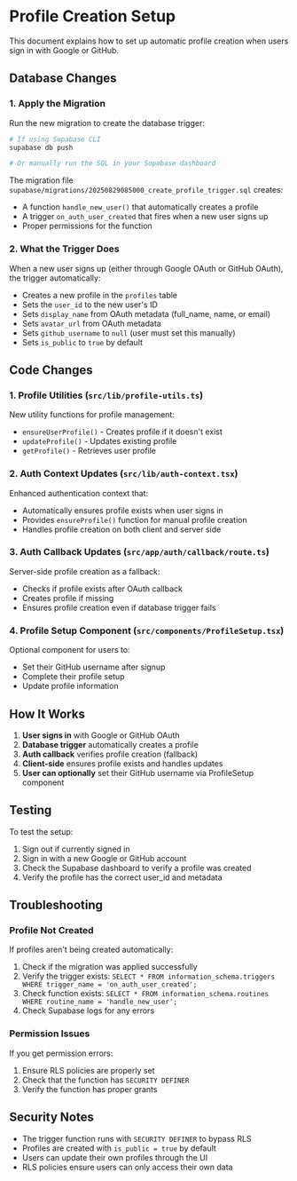 # Profile Creation Setup

This document explains how to set up automatic profile creation when users sign in with Google or GitHub.

## Database Changes

### 1. Apply the Migration

Run the new migration to create the database trigger:

```bash
# If using Supabase CLI
supabase db push

# Or manually run the SQL in your Supabase dashboard
```

The migration file `supabase/migrations/20250829085000_create_profile_trigger.sql` creates:
- A function `handle_new_user()` that automatically creates a profile
- A trigger `on_auth_user_created` that fires when a new user signs up
- Proper permissions for the function

### 2. What the Trigger Does

When a new user signs up (either through Google OAuth or GitHub OAuth), the trigger automatically:
- Creates a new profile in the `profiles` table
- Sets the `user_id` to the new user's ID
- Sets `display_name` from OAuth metadata (full_name, name, or email)
- Sets `avatar_url` from OAuth metadata
- Sets `github_username` to `null` (user must set this manually)
- Sets `is_public` to `true` by default

## Code Changes

### 1. Profile Utilities (`src/lib/profile-utils.ts`)

New utility functions for profile management:
- `ensureUserProfile()` - Creates profile if it doesn't exist
- `updateProfile()` - Updates existing profile
- `getProfile()` - Retrieves user profile

### 2. Auth Context Updates (`src/lib/auth-context.tsx`)

Enhanced authentication context that:
- Automatically ensures profile exists when user signs in
- Provides `ensureProfile()` function for manual profile creation
- Handles profile creation on both client and server side

### 3. Auth Callback Updates (`src/app/auth/callback/route.ts`)

Server-side profile creation as a fallback:
- Checks if profile exists after OAuth callback
- Creates profile if missing
- Ensures profile creation even if database trigger fails

### 4. Profile Setup Component (`src/components/ProfileSetup.tsx`)

Optional component for users to:
- Set their GitHub username after signup
- Complete their profile setup
- Update profile information

## How It Works

1. **User signs in** with Google or GitHub OAuth
2. **Database trigger** automatically creates a profile
3. **Auth callback** verifies profile creation (fallback)
4. **Client-side** ensures profile exists and handles updates
5. **User can optionally** set their GitHub username via ProfileSetup component

## Testing

To test the setup:

1. Sign out if currently signed in
2. Sign in with a new Google or GitHub account
3. Check the Supabase dashboard to verify a profile was created
4. Verify the profile has the correct user_id and metadata

## Troubleshooting

### Profile Not Created

If profiles aren't being created automatically:

1. Check if the migration was applied successfully
2. Verify the trigger exists: `SELECT * FROM information_schema.triggers WHERE trigger_name = 'on_auth_user_created';`
3. Check function exists: `SELECT * FROM information_schema.routines WHERE routine_name = 'handle_new_user';`
4. Check Supabase logs for any errors

### Permission Issues

If you get permission errors:

1. Ensure RLS policies are properly set
2. Check that the function has `SECURITY DEFINER`
3. Verify the function has proper grants

## Security Notes

- The trigger function runs with `SECURITY DEFINER` to bypass RLS
- Profiles are created with `is_public = true` by default
- Users can update their own profiles through the UI
- RLS policies ensure users can only access their own data
